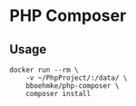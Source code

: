 PHP Composer
============

Usage
-----

```
docker run --rm \
    -v ~/PhpProject/:/data/ \
    bboehmke/php-composer \
    composer install
```
